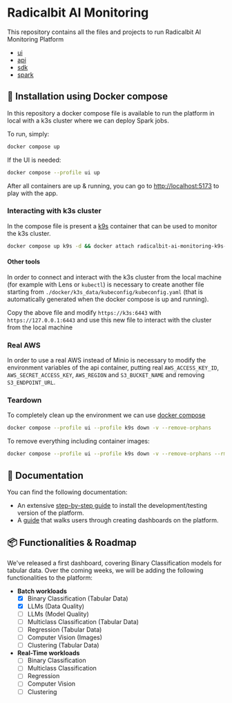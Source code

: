 # Radicalbit AI Monitoring

This repository contains all the files and projects to run Radicalbit AI Monitoring Platform

- [ui](./ui/README.md)
- [api](./api/README.md)
- [sdk](./sdk/README.md)
- [spark](./spark/README.md)

## 🚀 Installation using Docker compose

In this repository a docker compose file is available to run the platform in local with a k3s cluster where we can deploy Spark jobs.

To run, simply:

```bash
docker compose up
```

If the UI is needed:

```bash
docker compose --profile ui up
```

After all containers are up & running, you can go to [http://localhost:5173](http://127.0.0.1:5173) to play with the app.

### Interacting with k3s cluster

In the compose file is present a [k9s](https://k9scli.io/) container that can be used to monitor the k3s cluster.

```bash
docker compose up k9s -d && docker attach radicalbit-ai-monitoring-k9s-1
```

#### Other tools

In order to connect and interact with the k3s cluster from the local machine (for example with Lens or `kubectl`) is necessary to create another file starting from `./docker/k3s_data/kubeconfig/kubeconfig.yaml` (that is automatically generated when the docker compose is up and running).

Copy the above file and modify `https://k3s:6443` with `https://127.0.0.1:6443` and use this new file to interact with the cluster from the local machine

### Real AWS

In order to use a real AWS instead of Minio is necessary to modify the environment variables of the api container, putting real `AWS_ACCESS_KEY_ID`, `AWS_SECRET_ACCESS_KEY`, `AWS_REGION` and `S3_BUCKET_NAME` and removing `S3_ENDPOINT_URL`.

### Teardown

To completely clean up the environment we can use [docker compose](https://docs.docker.com/reference/cli/docker/compose/down/)

```bash
docker compose --profile ui --profile k9s down -v --remove-orphans
```

To remove everything including container images:

```bash
docker compose --profile ui --profile k9s down -v --remove-orphans --rmi all
```

## 📖 Documentation
You can find the following documentation:
* An extensive [step-by-step guide](https://docs.oss-monitoring.radicalbit.ai/user-guide/installation) to install the development/testing version of the platform.
* A [guide](https://docs.oss-monitoring.radicalbit.ai/user-guide/quickstart) that walks users through creating dashboards on the platform.

## 📦 Functionalities & Roadmap
We've released a first dashboard, covering Binary Classification models for tabular data.
Over the coming weeks, we will be adding the following functionalities to the platform:

* **Batch workloads**
  * [x] Binary Classification (Tabular Data)
  * [x] LLMs (Data Quality)
  * [ ] LLMs (Model Quality)
  * [ ] Multiclass Classification (Tabular Data)
  * [ ] Regression (Tabular Data)
  * [ ] Computer Vision (Images)
  * [ ] Clustering (Tabular Data)
       
* **Real-Time workloads**
  * [ ] Binary Classification
  * [ ] Multiclass Classification
  * [ ] Regression
  * [ ] Computer Vision
  * [ ] Clustering
